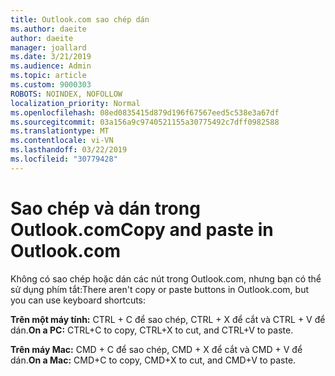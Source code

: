 ```yaml
---
title: Outlook.com sao chép dán
ms.author: daeite
author: daeite
manager: joallard
ms.date: 3/21/2019
ms.audience: Admin
ms.topic: article
ms.custom: 9000303
ROBOTS: NOINDEX, NOFOLLOW
localization_priority: Normal
ms.openlocfilehash: 08ed0835415d879d196f67567eed5c538e3a67df
ms.sourcegitcommit: 03a156a9c9740521155a30775492c7dff0982588
ms.translationtype: MT
ms.contentlocale: vi-VN
ms.lasthandoff: 03/22/2019
ms.locfileid: "30779428"
---
```

# <a name="copy-and-paste-in-outlookcom"></a><span data-ttu-id="c8b1e-102">Sao chép và dán trong Outlook.com</span><span class="sxs-lookup"><span data-stu-id="c8b1e-102">Copy and paste in Outlook.com</span></span>

<span data-ttu-id="c8b1e-103">Không có sao chép hoặc dán các nút trong Outlook.com, nhưng bạn có thể sử dụng phím tắt:</span><span class="sxs-lookup"><span data-stu-id="c8b1e-103">There aren't copy or paste buttons in Outlook.com, but you can use keyboard shortcuts:</span></span>

<span data-ttu-id="c8b1e-104">**Trên một máy tính:** CTRL + C để sao chép, CTRL + X để cắt và CTRL + V để dán.</span><span class="sxs-lookup"><span data-stu-id="c8b1e-104">**On a PC:** CTRL+C to copy, CTRL+X to cut, and CTRL+V to paste.</span></span>

<span data-ttu-id="c8b1e-105">**Trên máy Mac:** CMD + C để sao chép, CMD + X để cắt và CMD + V để dán.</span><span class="sxs-lookup"><span data-stu-id="c8b1e-105">**On a Mac:** CMD+C to copy, CMD+X to cut, and CMD+V to paste.</span></span>